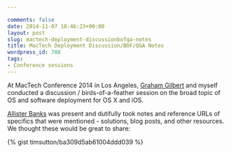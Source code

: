 ```yaml
---

comments: false
date: 2014-11-07 18:46:23+00:00
layout: post
slug: mactech-deployment-discussionbofqa-notes
title: MacTech Deployment Discussion/BOF/Q&A Notes
wordpress_id: 788
tags:
- Conference sessions
---
```


At MacTech Conference 2014 in Los Angeles, [Graham Gilbert](http://grahamgilbert.com/) and myself conducted a discussion / birds-of-a-feather session on the broad topic of OS and software deployment for OS X and iOS.

[Allister Banks](http://resume.aru-b.com) was present and dutifully took notes and reference URLs of specifics that were mentioned - solutions, blog posts, and other resources. We thought these would be great to share:

{% gist timsutton/ba309d5ab61004ddd039 %}